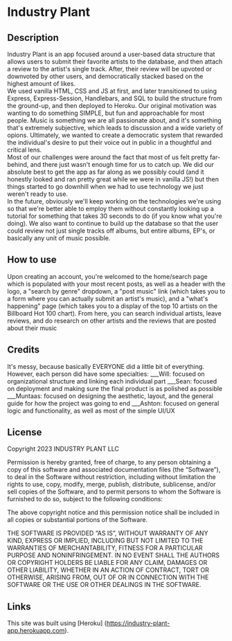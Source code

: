 # Industry Plant

## Description
Industry Plant is an app focused around a user-based data structure that allows users to submit their favorite artists to the database, and then attach a review to the artist's single track.  After, their review will be upvoted or downvoted by other users, and democratically stacked based on the highest amount of likes.  
We used vanilla HTML, CSS and JS at first, and later transitioned to using Express, Express-Session, Handlebars, and SQL to build the structure from the ground-up, and then deployed to Heroku.
Our original motivation was wanting to do something SIMPLE, but fun and approachable for most people.  Music is something we are all passionate about, and it's something that's extremely subjective, which leads to discussion and a wide variety of opions.  Ultimately, we wanted to create a democratic system that rewarded the individual's desire to put their voice out in public in a thoughtful and critical lens.  
Most of our challenges were around the fact that most of us felt pretty far-behind, and there just wasn't enough time for us to catch up.  We did our absolute best to get the app as far along as we possibly could (and it honestly looked and ran pretty great while we were in vanilla JS!) but then things started to go downhill when we had to use technology we just weren't ready to use.  
In the future, obviously we'll keep working on the technologies we're using so that we're better able to employ them without constantly looking up a tutorial for something that takes 30 seconds to do (if you know what you're doing).  We also want to continue to build up the database so that the user could review not just single tracks off albums, but entire albums, EP's, or basically any unit of music possible.

## How to use
Upon creating an account, you're welcomed to the home/search page which is populated with your most recent posts, as well as a header with the logo, a "search by genre" dropdown, a "post music" link (which takes you to a form where you can actually submit an artist's music), and a "what's happening" page (which takes you to a display of the top 10 artists on the Billboard Hot 100 chart).  From here, you can search individual artists, leave reviews, and do research on other artists and the reviews that are posted about their music

## Credits
It's messy, because basically EVERYONE did a little bit of everything.  However, each person did have some specialties:
___Will: focused on organizational structure and linking each individual part
___Sean: focused on deployment and making sure the final product is as polished as possible
___Muntaas: focused on designing the aesthetic, layout, and the general guide for how the project was going to end
___Ashton: focused on general logic and functionality, as well as most of the simple UI/UX

## License
Copyright 2023 INDUSTRY PLANT LLC

Permission is hereby granted, free of charge, to any person obtaining a copy of this software and associated documentation files (the “Software”), to deal in the Software without restriction, including without limitation the rights to use, copy, modify, merge, publish, distribute, sublicense, and/or sell copies of the Software, and to permit persons to whom the Software is furnished to do so, subject to the following conditions:

The above copyright notice and this permission notice shall be included in all copies or substantial portions of the Software.

THE SOFTWARE IS PROVIDED “AS IS”, WITHOUT WARRANTY OF ANY KIND, EXPRESS OR IMPLIED, INCLUDING BUT NOT LIMITED TO THE WARRANTIES OF MERCHANTABILITY, FITNESS FOR A PARTICULAR PURPOSE AND NONINFRINGEMENT. IN NO EVENT SHALL THE AUTHORS OR COPYRIGHT HOLDERS BE LIABLE FOR ANY CLAIM, DAMAGES OR OTHER LIABILITY, WHETHER IN AN ACTION OF CONTRACT, TORT OR OTHERWISE, ARISING FROM, OUT OF OR IN CONNECTION WITH THE SOFTWARE OR THE USE OR OTHER DEALINGS IN THE SOFTWARE.

## Links
This site was built using [Heroku] (https://industry-plant-app.herokuapp.com).
